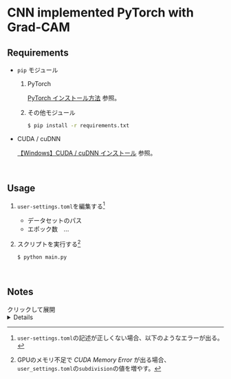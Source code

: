 # CNN implemented PyTorch with Grad-CAM

## Requirements

+ `pip` モジュール

  1. PyTorch

     [PyTorch インストール方法]() 参照。

  2. その他モジュール

     ```sh
     $ pip install -r requirements.txt
     ```

+ CUDA / cuDNN

  [【Windows】CUDA / cuDNN インストール]() 参照。

<br>

## Usage

1. `user-settings.toml`を編集する[^1]

   + データセットのパス
   + エポック数　...

2. スクリプトを実行する[^2]

   ```sh
   $ python main.py
   ```

<br>

## Notes

[^1]: `user-settings.toml`の記述が正しくない場合、以下のようなエラーが出る。

<summary>クリックして展開</summary><details>

```sh
$ python main.py

Traceback (most recent call last):
  File "D:\scoop\kazuya\apps\python\3.7.4\lib\site-packages\toml\decoder.py", line 456, in loads
    multibackslash)
  File "D:\scoop\kazuya\apps\python\3.7.4\lib\site-packages\toml\decoder.py", line 725, in load_line
    value, vtype = self.load_value(pair[1], strictly_valid)
  File "D:\scoop\kazuya\apps\python\3.7.4\lib\site-packages\toml\decoder.py", line 840, in load_value
    v = int(v, 0)
ValueError: invalid literal for int() with base 0: 'tru'

During handling of the above exception, another exception occurred:

Traceback (most recent call last):
  File "main.py", line 234, in <module>
    main.execute()
  File "main.py", line 22, in execute
    tms = _tms.factory()
  File "D:\workspace\repos\github.com\kazuya0202\cnn-with-pytorch\toml_settings.py", line 41, in factory
    usr_toml = toml.load('./user_settings.toml')
  File "D:\scoop\kazuya\apps\python\3.7.4\lib\site-packages\toml\decoder.py", line 112, in load
    return loads(ffile.read(), _dict, decoder)
  File "D:\scoop\kazuya\apps\python\3.7.4\lib\site-packages\toml\decoder.py", line 458, in loads
    raise TomlDecodeError(str(err), original, pos)
toml.decoder.TomlDecodeError: invalid literal for int() with base 0: 'tru' (line 83 column 1 char 1736)
```

</details>

[^2]: GPUのメモリ不足で *CUDA Memory Error* が出る場合、`user_settings.toml`の`subdivision`の値を増やす。
